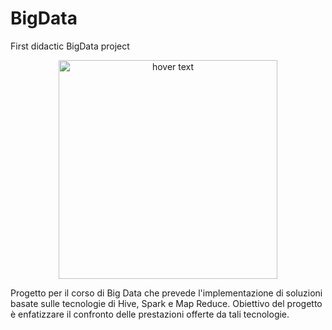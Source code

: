 # BigData
First didactic BigData project 

<p align="center">
  <img src=" /Users/micol/Downloads/uGOy9YQG_400x400.jpg" width="350" title="hover text">
</p>

Progetto per il corso di Big Data che prevede l'implementazione di soluzioni basate sulle tecnologie di Hive, Spark e Map Reduce.
Obiettivo del progetto è enfatizzare il confronto delle prestazioni offerte da tali tecnologie. 



